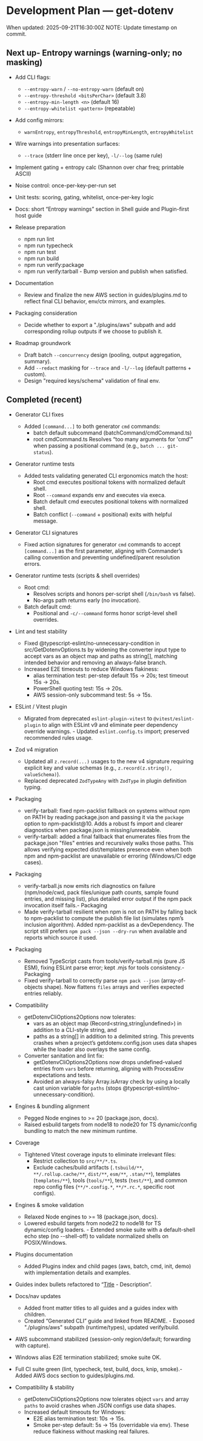 # Development Plan — get-dotenv

When updated: 2025-09-21T16:30:00Z
NOTE: Update timestamp on commit.

## Next up- Entropy warnings (warning-only; no masking)

- Add CLI flags:
  - `--entropy-warn` / `--no-entropy-warn` (default on)
  - `--entropy-threshold <bitsPerChar>` (default 3.8)
  - `--entropy-min-length <n>` (default 16)
  - `--entropy-whitelist <pattern>` (repeatable)
- Add config mirrors:
  - `warnEntropy`, `entropyThreshold`, `entropyMinLength`, `entropyWhitelist`
- Wire warnings into presentation surfaces:
  - `--trace` (stderr line once per key), `-l/--log` (same rule)
- Implement gating + entropy calc (Shannon over char freq; printable ASCII)
- Noise control: once-per-key-per-run set
- Unit tests: scoring, gating, whitelist, once-per-key logic
- Docs: short “Entropy warnings” section in Shell guide and Plugin-first host guide

- Release preparation
  - npm run lint
  - npm run typecheck
  - npm run test
  - npm run build
  - npm run verify:package
  - npm run verify:tarball - Bump version and publish when satisfied.
- Documentation
  - Review and finalize the new AWS section in guides/plugins.md
    to reflect final CLI behavior, env/ctx mirrors, and examples.
- Packaging consideration
  - Decide whether to export a "./plugins/aws" subpath and add
    corresponding rollup outputs if we choose to publish it.
- Roadmap groundwork
  - Draft batch `--concurrency` design (pooling, output aggregation, summary).
  - Add `--redact` masking for `--trace` and `-l/--log` (default patterns + custom).
  - Design "required keys/schema" validation of final env.

## Completed (recent)

- Generator CLI fixes
  - Added `[command...]` to both generator `cmd` commands:
    - batch default subcommand (batchCommand/cmdCommand.ts)
    - root cmdCommand.ts
      Resolves “too many arguments for 'cmd'” when passing a positional command (e.g., `batch ... git-status`).
- Generator runtime tests
  - Added tests validating generated CLI ergonomics match the host:
    - Root cmd executes positional tokens with normalized default shell.
    - Root `--command` expands env and executes via execa.
    - Batch default cmd executes positional tokens with normalized shell.
    - Batch conflict (`--command` + positional) exits with helpful message.
- Generator CLI signatures
  - Fixed action signatures for generator `cmd` commands to accept
    `[command...]` as the first parameter, aligning with Commander’s
    calling convention and preventing undefined/parent resolution errors.
- Generator runtime tests (scripts & shell overrides)
  - Root cmd:
    - Resolves scripts and honors per-script shell (`/bin/bash` vs false).
    - No-args path returns early (no invocation).
  - Batch default cmd:
    - Positional and `-c/--command` forms honor script-level shell overrides.
- Lint and test stability
  - Fixed @typescript-eslint/no-unnecessary-condition in
    src/GetDotenvOptions.ts by widening the converter input type to accept vars as an object map and paths as string[], matching intended behavior and removing an always-false branch.
  - Increased E2E timeouts to reduce Windows flakiness:
    - alias termination test: per-step default 15s → 20s; test timeout 15s → 20s.
    - PowerShell quoting test: 15s → 20s.
    - AWS session-only subcommand test: 5s → 15s.

- ESLint / Vitest plugin
  - Migrated from deprecated `eslint-plugin-vitest` to `@vitest/eslint-plugin`
    to align with ESLint v9 and eliminate peer dependency override warnings. - Updated `eslint.config.ts` import; preserved recommended rules usage.

- Zod v4 migration
  - Updated all `z.record(...)` usages to the new v4 signature requiring explicit
    key and value schemas (e.g., `z.record(z.string(), valueSchema)`).
  - Replaced deprecated `ZodTypeAny` with `ZodType` in plugin definition typing.

- Packaging
  - verify-tarball: fixed npm-packlist fallback on systems without npm on PATH
    by reading package.json and passing it via the `package` option to
    npm-packlist@10. Adds a robust fs import and clearer diagnostics when
    package.json is missing/unreadable.
  - verify-tarball: added a final fallback that enumerates files from the
    package.json "files" entries and recursively walks those paths. This
    allows verifying expected dist/templates presence even when both npm and
    npm-packlist are unavailable or erroring (Windows/CI edge cases).

- Packaging
  - verify-tarball.js now emits rich diagnostics on failure (npm/node/cwd,
    pack files/unique path counts, sample found entries, and missing list), plus detailed error output if the npm pack invocation itself fails.- Packaging
  - Made verify-tarball resilient when npm is not on PATH by falling back to
    npm-packlist to compute the publish file list (simulates npm’s inclusion
    algorithm). Added npm-packlist as a devDependency. The script still prefers
    `npm pack --json --dry-run` when available and reports which source it used.
- Packaging
  - Removed TypeScript casts from tools/verify-tarball.mjs (pure JS ESM),
    fixing ESLint parse error; kept .mjs for tools consistency.- Packaging
  - Fixed verify-tarball to correctly parse `npm pack --json` (array-of-objects
    shape). Now flattens `files` arrays and verifies expected entries reliably.
- Compatibility
  - getDotenvCliOptions2Options now tolerates:
    - vars as an object map (Record<string,string|undefined>) in addition to a
      CLI-style string, and
    - paths as a string[] in addition to a delimited string.
      This prevents crashes when a project’s getdotenv.config.json uses data shapes
      while the loader also overlays the same config.
  - Converter sanitation and lint fix:
    - getDotenvCliOptions2Options now drops undefined-valued entries from `vars`
      before returning, aligning with ProcessEnv expectations and tests.
    - Avoided an always-falsy Array.isArray check by using a locally cast
      union variable for `paths` (stops @typescript-eslint/no-unnecessary-condition).
- Engines & bundling alignment
  - Pegged Node engines to >= 20 (package.json, docs).
  - Raised esbuild targets from node18 to node20 for TS dynamic/config bundling to match the new minimum runtime.
- Coverage
  - Tightened Vitest coverage inputs to eliminate irrelevant files:
    - Restrict collection to `src/**/*.ts`.
    - Exclude caches/build artifacts (`.tsbuild/**`, `**/.rollup.cache/**`, `dist/**`, `esm/**`, `.stan/**`),
      templates (`templates/**`), tools (`tools/**`), tests (`test/**`), and common repo
      config files (`**/*.config.*`, `**/*.rc.*`, specific root configs).
- Engines & smoke validation
  - Relaxed Node engines to >= 18 (package.json, docs).
  - Lowered esbuild targets from node22 to node18 for TS dynamic/config loaders. - Extended smoke suite with a default-shell echo step (no --shell-off) to
    validate normalized shells on POSIX/Windows.
- Plugins documentation
  - Added Plugins index and child pages (aws, batch, cmd, init, demo) with
    implementation details and examples.
- Guides index bullets refactored to “[Title](link) - Description”.
- Docs/nav updates
  - Added front matter titles to all guides and a guides index with children.
  - Created “Generated CLI” guide and linked from README. - Exposed "./plugins/aws" subpath (runtime/types), updated verify/build.
- AWS subcommand stabilized (session-only region/default; forwarding with capture).
- Windows alias E2E termination stabilized; smoke suite OK.
- Full CI suite green (lint, typecheck, test, build, docs, knip, smoke).- Added AWS docs section to guides/plugins.md.
- Compatibility & stability
  - getDotenvCliOptions2Options now tolerates object `vars` and array `paths`
    to avoid crashes when JSON configs use data shapes.
  - Increased default timeouts for Windows:
    - E2E alias termination test: 10s → 15s.
    - Smoke per-step default: 5s → 15s (overridable via env).
      These reduce flakiness without masking real failures.

